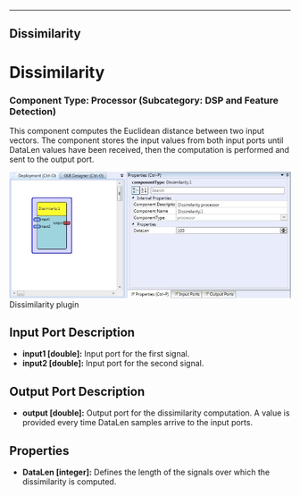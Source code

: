   
---
Dissimilarity
---

# Dissimilarity

### Component Type: Processor (Subcategory: DSP and Feature Detection)

This component computes the Euclidean distance between two input vectors. The component stores the input values from both input ports until DataLen values have been received, then the computation is performed and sent to the output port.

![Screenshot: Dissimilarity plugin](img/Dissimilarity.jpg "Screenshot: Dissimilarity plugin")  
Dissimilarity plugin

## Input Port Description

*   **input1 \[double\]:** Input port for the first signal.
*   **input2 \[double\]:** Input port for the second signal.

## Output Port Description

*   **output \[double\]:** Output port for the dissimilarity computation. A value is provided every time DataLen samples arrive to the input ports.

## Properties

*   **DataLen \[integer\]:** Defines the length of the signals over which the dissimilarity is computed.